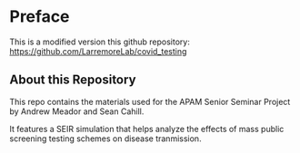 # Preface

This is a modified version this github repository: https://github.com/LarremoreLab/covid_testing

## About this Repository

This repo contains the materials used for the APAM Senior Seminar Project by Andrew Meador and Sean Cahill.

It features a SEIR simulation that helps analyze the effects of mass public screening testing schemes on disease 
tranmission.

